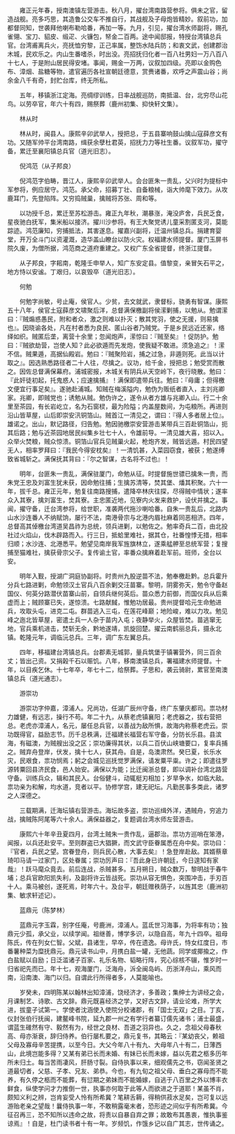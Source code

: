 <!-- { "loadSidebar": true } -->
　　雍正元年春，授南澳镇左营游击。秋八月，擢台湾南路营参将。俱未之官，留造战舰。亮多巧思，其造鲁公交车不推自行，其战舰及子母炮皆精妙。叙前功，加都督同知，世袭拜他喇布勒哈番，再加一等。九月，引见，擢台湾水师副将，赐孔雀翎、宝刀、貂皮、缎疋、火镰包，帑金二百两。途中闻邸报，特授台湾镇总兵官。台湾甫离兵火，亮抚恤穷黎，正己率属，整饬水陆兵防；和衷文武，创建郡治木城，民欢乐之。内山生番嗜杀，时出没。亮招抚归化者一百八社男妇一万八百八十七人，于是附山居民得安堵。事闻，赐金一万两，议叙加四级。亮即以金购色布、漳烟、盐糖等物，遣官遍历各社宣朝廷德意，赏赉诸番，欢呼之声震山谷；尚余金八千有奇，封贮台库，终无所私。

　　五年，移镇浙江定海。亮绸缪训练，日率战舰巡防，南抵温、台，北穷尽山花鸟。以劳卒官，年六十有四，赐祭葬（鹿州初集、抑快轩文集）。

　　林从时

　　林从时，闽县人。康熙辛卯武举人，授把总，于五县寨响鼓山擒山寇薛彦文有功。又随军帅平台湾南路，缉获余孽杜君英，招抚力力等社生番。议叙军功，擢守备，累迁至襄阳镇总兵官（道光旧志）。

　　倪鸿范（从子邦良）

　　倪鸿范字伯畴，晋江人，康熙辛卯武举人。会台匪朱一贵乱，父兴时为提标中军参将，例应居守。鸿范。承父命，招募丁壮、自备粮械，诣大帅麾下效力。从攻鹿耳门，先登陷阵。又穷捣贼巢，擒贼将苏张、周和等。

　　以功授千总，累迁至苏松游击。雍正九年秋，潮暴涨，淹没庐舍，兵民乏食，星夜驰白抚军，集米船以接济。擢川沙参将。有王大聚党诱儿童采割匿支河，莫能踪迹。鸿范廉知，穷捕抵法，其害遂息。擢嘉兴副将，迁温州镇总兵。捐建育婴堂，开万全斗门以资灌溉，造华盖山瞭台以防火灾。权福建水师提督。厦门玉屏书院久废，为僧所据，鸿范商之道府重建之。又权广东全省提督，终浙江提督。

　　从子邦良，字耜南，乾隆壬申举人，知广东安定县。值黎变，亲冒矢石平之，地方恃以安谧。丁艰归，以哀毁卒（道光旧志）。

　　何勉

　　何勉字尚敏，号止庵，侯官人。少贫，去文就武，隶督标，骁勇有智谋。康熙五十八年，侯官土寇薛彦文啸聚后洋，总督满保檄副将侯潆剿捕，以勉从。勉谓潆曰：『贼煽惑愚民，附和者众，激之则难以扑灭；散其党羽，使之无援，则易擒也』。因晓谕各处，凡在村者悉为良民、匿山谷者乃贼党。于是乡民远近还家，络绎如织。贼匿后垄，离营十余里；忽闻炮声，潆惊曰：『贼至矣』！促防护。勉曰：『贼欲劫营，岂使人知？此必欲遁而先发炮，使我疑不敢进。须急追之』！潆不信。贼果遁，高据仙殿岩。勉曰：『贼聚险岩，捕之过急，非遁则死。此当以计取之』。因选熟悉路径者二十人往，尽擒之。议功，给千金，授把总；勉受赏而散之。因佐总督满保幕府。浦城密报，木城关有阴兵从天空岭下，夜行晓散。勉曰：『此奸徒初起，托鬼惑人；应速擒捕』！满保即遣带兵往。勉曰：『毋庸；但得檄文便宜行事足矣』。遂驰赴浦城。知贼在梅溪隘内，勉伪为贩纸者直入，主刘兆卿家。兆卿，即贼党也；诱勉从贼。勉伪许之，遂令从者方雄与兆卿入山。行二十余里至茶园，有长岩屹立，名为石窗棂，最为险隘；内盖屋数间，为屯粮所。再进则沿山皆草屋，山后即崇安汛铜箔山。贼首江一清见之，谓曰：『得人多者居上位』。雄诺之。出山，默记路径，归告勉。勉因驰檄崇安营游击某带兵三百赴铜箔山，扼其后路；勉与近茶园地居民纠集乡壮七十人，令雄前导。一清见雄大喜，招以入。众举火焚粮，贼众惊溃。铜箔山官兵见贼巢火起，枪炮齐发，贼皆远遁。村民四望无人，相率罗拜曰：『我民今得安枕矣』！一清饥甚，入菜园窃食，被获；勉遂缚致省城斩之。满保抚其背曰：『尔之智谋，古名将不过也』！

　　明年，台匪朱一贵乱，满保驻厦门，命勉从征。时提督施世骠已擒朱一贵，而朱党王忠及刘富生犹未获，因命勉往捕；生擒苏清等，焚其堡、燔其积聚。六十一年，拔千总。雍正元年，勉复往南路搜捕，遣降卒林庆往探，尽得贼中情状；遂率众入其寮，擒刘富生，焚其寮。主忠匿近地，见寮内火发来救护，设伏并擒之。事闻，擢守备，迁台湾参将，给世职，准袭两代拖沙喇哈番。自朱一贵乱后，北路内山水沙连番人不纳赋饷，屡行不法，南港骨宗与北港内眉社麻着同恶相济。四年，总督高其倬檄台湾道吴昌祚为总统，领兵进剿，以勉佐之。勉率奇兵二百，由北投社过火焰山，伐木辟路而入。行三日，抵蛤里难社，据其仓，社番惶悸无措，相率归顺；水沙连、北港悉平。勉望见南岸我军旌旗林立，遂乘艋舺至总统军营；复搜捕至猫难社，擒获骨宗父子。复传谕土官，率番众擒麻着赴军前。班师，全台以安。

　　明年入觐，授湖广洞庭协副将。时贵州九股逆苗不法，勉奉檄赴黔。总兵霍升分兵七路进剿，命勉领汉土官兵八百余剿交汪苗寨。黎明，阴雾弥天，勉令守备赵国仪、何英分路潜伏苗寨山前，自领兵继何英后。苗众悉力前御，而国仪兵从后乘虚而上；贼顾寨已失，遂惊溃。七路献馘，惟勉功居最。贵州提督哈元生命勉进兵，攻取头屯，进克二屯。群苗逃入三屯，在莲花峰巅；地险峻，难以力攻。勉见峰之迤北皆草屋，密遣土兵一人杂于苗内入屯；夜静举火，众屋皆焚。苗逃窜无地，官兵乘机进击，焚斩无余，黔地遂靖，凯旋回楚。擢云南鹤丽总兵，摄永北镇。乾隆元年，调临沅总兵。三年，调广东左翼总兵。

　　四年，移福建台湾镇总兵。台郡素无城郭，量兵筑堡于镇署营外，同三百余丈；皆出己资。又捐榖千石以赈饥。八年，移南澳镇总兵，署福建水师提督。十年，以目疾乞休。十七年卒，年七十二，给祭葬。子思和，袭云骑尉，累官至南澳镇总兵（道光通志）。

　　游崇功

　　游崇功字仲嘉，漳浦人。兄尚功，任湖广辰州守备，终广东肇庆都司。祟功材力雄健，有远志，操行不苟。年二十九，从蔡老虎镇襄阳；老虎器之，拔右营把总。老虎亦漳浦人，名元，屡任总兵官，以善战为敌所惧，故海内称蔡老虎云。崇功既得官，益励志节。历千总秩满，迁福建长福营右军守备，分防长乐县。县滨海，有磁澳，为贼艘出没之区；崇功廉得其状，以兵二百伏山峡塘要口，复率兵捕之。贼弃舟登岸，伏发，擒十七人，获其舟。自是，岛澳肃然。癸巳夏，长乐水灾，民艰食，祟功悯焉；躬之会城见巡抚觉罗满保，请发粟平粜。许之；即遣往罗源转粟回县济民食，邑人始安。满保以为能；比迁闽浙总督，即以调补台湾北路营守备。训练兵众，辑和其民入。台俗健斗，动辄梃刃相加；岁旱争水，如临大敌。祟功亲为和解，均水道，竞者以平。协修学宫，建无祀坛。凡勤民事多类此，诸罗之人深德之。

　　三载期满，迁海坛镇右营游击。海坛故多盗，崇功巡缉外洋，遇贼舟，穷追力战，擒贼陈阿尾等六十余人。满保益器之，复题调台湾水师左营游击。

　　康熙六十年辛丑夏四月，台湾土贼朱一贵作乱，逼郡治。祟功方巡哨在笨港，闻报，以兵还赴安平。至则群盗已大猖獗，而文武守臣眷属悉在舟中矣。崇功曰：『官者，兵民之望。宫眷登舟，则兵民心散，大事去矣』！急登岸赴敌。其婿蔡章琦叩马请一过家门，区处眷属；崇功厉声曰：『吾此身已许朝廷，今日遑知有家哉』！跃马麾众竟去。前后连战，杀贼甚多。五月朔日，贼众数万，黎明战于春牛埔；总兵官欧阳凯失利，及副将许云皆战死。崇功从容无惧色，突围冲击，手刃百十人。乘马被创，遂死焉，时年六十。及台平，朝廷赠秩荫子，以旌其忠（鹿洲初集、敏求轩述记）。

　　蓝鼎元（陈梦林）

　　蓝鼎元字玉霖，别字任庵，号鹿洲，漳浦人。蓝氐世习海事，为将率有功；独鼎元少孤，承父业，以续学闻。祖继善，博学多识，以隐自高，年九十四卒。祖母陈氏，传在列女仁智。父斌，县诸生，早卒，传在遗逸。母许氏，恃女红度日，市番薯种菜为糜抚鼎元。鼎元读书山中，月携白盐一罐，无他蔬。同学或揶揄之，作白盐赋以自励；日泛滥诸子百家、礼乐名物、韬略行阵，究心综核不辍，惟岁时一归省祀先而已。年十七，观海厦门，泛海舟，泝全闽岛屿、历浙洋舟山，乘风而南，沿南澳、海门以归。自谓此行所得者多，人莫能喻也。

　　岁癸未，四明陈某以翰林出知漳浦，饶经济才，多善政；集绅士为讲经之会，月课制艺、诗歌、古文辞。鼎元既喜经济之学，又好古文辞，请业论难，所学大进，拔童子试第一。学使者沈涵使入使院分校诸郡，有「国士无双」之目。丁亥，仪封张伯行抚闽，建鳌峰书院，延九郡一州之有学行者纂订儒先诸书；浦士最盛，谓蓝生碓然有守、毅然有为，经世之良材、吾道之羽异也。久之，念祖父母春秋高、母亦渐衰，辞归侍养。伯行屡札要之，鼎元复书，其略云：『某幼丧父，赖祖父母及寡母辛苦提携，以至今日。大父今年八十有九、大母年八十有二，日薄西山，此境岂能多得？又某有弟已长而未婚、有妹已长而未嫁，益以先君之柩多历年所未归土。每当苦雨凄风，肝肠寸裂。自侍执事以来，细观儒先之书，窃闻圣贤之道最切者，父慈、子孝、兄友、弟恭。今也，有九旬之祖父母、垂白之寡母而不能养，有久停之柩而不能葬，有愆期之弟妹而不能婚嫁，自逃于八百里之外以博丰衣鲜食，纵使学问才力推倒一世，执事亦何取于此等人而欲进之于道耶！某虽不肖，颇知义利之辨，岂肯妄受人怜有所希冀？笔耕舌耨，得稍供菽水足矣，岂可复以远游贻老亲之望哉！曩侍执事一年，不敢稍露毫末者，恐形迹之间似乎有所希冀。今征召再三，恐不知所以违命之故，将责以自暴自弃之罪；故敢布其愚衷，惟执事鉴谅焉』！自是，杜门读书者十有一年。岁频饥，作饿乡记以自广其志，世传诵之。


